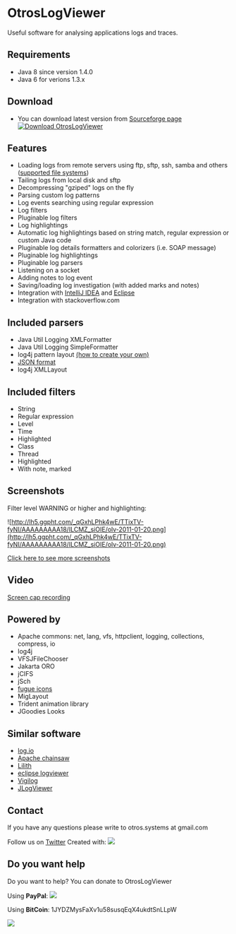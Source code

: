 # OtrosLogViewer
Useful software for analysing applications logs and traces.

## Requirements
  * Java 8 since version 1.4.0
  * Java 6 for verions 1.3.x

## Download 
  * You can download latest version from [Sourceforge page](https://sourceforge.net/projects/otroslogviewer/files/latest/download?source=directory) [![Download OtrosLogViewer](https://img.shields.io/sourceforge/dd/otroslogviewer.svg)](https://sourceforge.net/projects/otroslogviewer/files/latest/download)

## Features
  * Loading logs from remote servers using ftp, sftp, ssh, samba and others ([supported file systems](http://commons.apache.org/vfs/filesystems.html))
  * Tailing logs from local disk and sftp
  * Decompressing "gziped" logs on the fly
  * Parsing custom log patterns
  * Log events searching using regular expression
  * Log filters
  * Pluginable log filters
  * Log highlightings
  * Automatic log highlightings based on string match, regular expression or custom Java code
  * Pluginable log details formatters and colorizers (i.e. SOAP message)
  * Pluginable log highlightings
  * Pluginable log parsers
  * Listening on a socket
  * Adding notes to log event
  * Saving/loading log investigation (with added marks and notes)
  * Integration with [IntelliJ IDEA](https://github.com/otros-systems/otroslogviewer/wiki/JumpToCode) and [Eclipse](https://github.com/otros-systems/otroslogviewer/wiki/JumpToCode)
  * Integration with stackoverflow.com


## Included parsers
  * Java Util Logging XMLFormatter
  * Java Util Logging SimpleFormatter
  * log4j pattern layout [(how to create your own)](https://github.com/otros-systems/otroslogviewer/wiki/Log4jPatternLayout)
  * [JSON format](https://github.com/otros-systems/otroslogviewer/wiki/Parsing-logs-in-JSON-format)
  * log4j XMLLayout

## Included filters
  * String
  * Regular expression
  * Level
  * Time
  * Highlighted
  * Class
  * Thread
  * Highlighted
  * With note, marked


## Screenshots

Filter level WARNING or higher and highlighting:

![http://lh5.ggpht.com/_qGxhLPhk4wE/TTixTV-fyNI/AAAAAAAAA18/ILCMZ_siOIE/olv-2011-01-20.png](http://lh5.ggpht.com/_qGxhLPhk4wE/TTixTV-fyNI/AAAAAAAAA18/ILCMZ_siOIE/olv-2011-01-20.png)

[Click here to see more screenshots](https://github.com/otros-systems/otroslogviewer/wiki/Screenshots)

## Video
[Screen cap recording ](https://github.com/otros-systems/otroslogviewer/wiki/Wideo)

## Powered by
  * Apache commons: net, lang, vfs, httpclient, logging, collections, compress, io
  * log4j
  * VFSJFileChooser
  * Jakarta ORO
  * jCIFS
  * jSch
  * [fugue icons](http://code.google.com/p/fugue-icons-src/)
  * MigLayout
  * Trident animation library
  * JGoodies Looks

## Similar software
  * [log.io](http://logio.org/)
  * [Apache chainsaw](http://logging.apache.org/chainsaw/index.html)
  * [Lilith](http://lilith.huxhorn.de/)
  * [eclipse logviewer](http://code.google.com/a/eclipselabs.org/p/logviewer/)
  * [Vigilog](http://vigilog.sourceforge.net/index.html)
  * [JLogViewer](http://sourceforge.net/projects/jlogviewer/)

## Contact
If you have any questions please write to otros.systems at gmail.com

Follow us on [Twitter](https://twitter.com/OtrosSystems)
Created with: [![](http://www.jetbrains.com/idea/opensource/img/all/banners/idea125x37_white.gif)](http://www.jetbrains.com/idea/)


## Do you want help
Do you want to help? You can donate to OtrosLogViewer

Using **PayPal**:
[![](https://www.paypalobjects.com/webstatic/mktg/logo-center/PP_Acceptance_Marks_for_LogoCenter_76x48.png)](https://www.paypal.com/cgi-bin/webscr?cmd=_donations&business=GJUQP3X5FMUQU&lc=US&item_name=OtrosLogViewer%20%2d%20donate&currency_code=USD&bn=PP%2dDonationsBF%3abtn_donateCC_LG%2egif%3aNonHosted)

Using **BitCoin**: 1JYDZMysFaXv1u58susqEqX4ukdtSnLLpW

[![](http://petition.stopsoftwarepatents.eu/banner/171006582880/ssp-362-60.gif)](http://petition.stopsoftwarepatents.eu/171006582880/)


